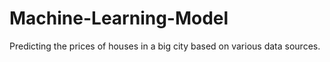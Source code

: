# Machine-Learning-Model
Predicting the prices of houses in a big city based on various data sources.
